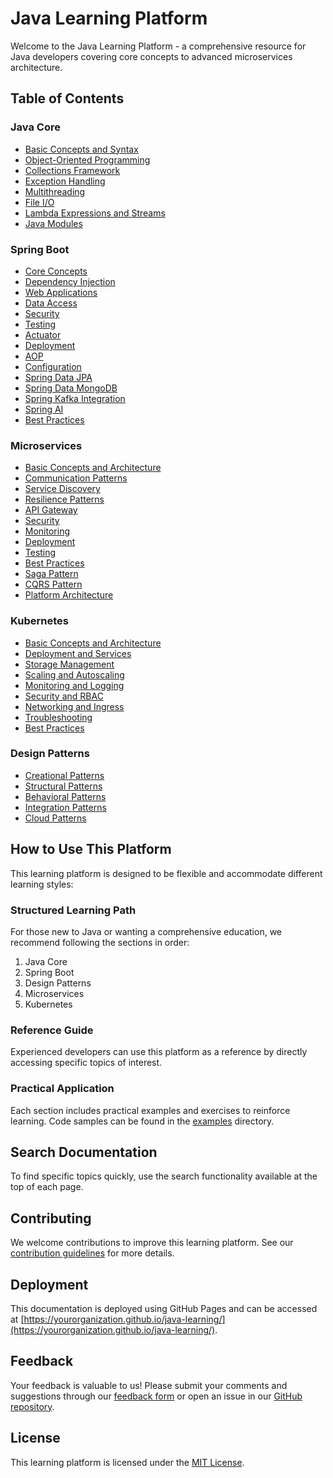# Java Learning Platform

Welcome to the Java Learning Platform - a comprehensive resource for Java developers covering core concepts to advanced microservices architecture.

## Table of Contents

### Java Core
- [Basic Concepts and Syntax](java/basic-concepts.md)
- [Object-Oriented Programming](java/oop.md)
- [Collections Framework](java/collections.md)
- [Exception Handling](java/exceptions.md)
- [Multithreading](java/multithreading.md)
- [File I/O](java/file-io.md)
- [Lambda Expressions and Streams](java/lambda-streams.md)
- [Java Modules](java/modules.md)

### Spring Boot
- [Core Concepts](spring-boot/spring-boot-core-concepts.md)
- [Dependency Injection](spring-boot/spring-boot-starter.md)
- [Web Applications](spring-boot/spring-boot-rest-api.md)
- [Data Access](spring-boot/spring-boot-data-access.md)
- [Security](spring-boot/spring-boot-security.md)
- [Testing](spring-boot/spring-boot-testing.md)
- [Actuator](spring-boot/spring-boot-actuator.md)
- [Deployment](spring-boot/spring-boot-deployment.md)
- [AOP](spring-boot/spring-boot-aop.md)
- [Configuration](spring-boot/spring-boot-configuration.md)
- [Spring Data JPA](spring-boot/spring-data-jpa.md)
- [Spring Data MongoDB](spring-boot/spring-data-mongo.md)
- [Spring Kafka Integration](spring-boot/spring-kafka-integration.md)
- [Spring AI](spring-boot/spring-ai.md)
- [Best Practices](spring-boot/spring-boot-best-practices.md)

### Microservices
- [Basic Concepts and Architecture](microservices/microservices-basics.md)
- [Communication Patterns](microservices/microservices-communication.md)
- [Service Discovery](microservices/microservices-discovery.md)
- [Resilience Patterns](microservices/microservices-resilience.md)
- [API Gateway](microservices/microservices-api-gateway.md)
- [Security](microservices/microservices-security.md)
- [Monitoring](microservices/microservices-monitoring.md)
- [Deployment](microservices/microservices-deployment.md)
- [Testing](microservices/microservices-testing.md)
- [Best Practices](microservices/microservices-best-practices.md)
- [Saga Pattern](microservices/saga-pattern.md)
- [CQRS Pattern](microservices/cqrs-pattern.md)
- [Platform Architecture](microservices/platform-architecture.md)

### Kubernetes
- [Basic Concepts and Architecture](kubernetes/kubernetes-basics.md)
- [Deployment and Services](kubernetes/kubernetes-deployments.md)
- [Storage Management](kubernetes/kubernetes-storage.md)
- [Scaling and Autoscaling](kubernetes/kubernetes-scaling.md)
- [Monitoring and Logging](kubernetes/kubernetes-monitoring.md)
- [Security and RBAC](kubernetes/kubernetes-security.md)
- [Networking and Ingress](kubernetes/kubernetes-networking.md)
- [Troubleshooting](kubernetes/kubernetes-troubleshooting.md)
- [Best Practices](kubernetes/kubernetes-best-practices.md)

### Design Patterns
- [Creational Patterns](design-patterns/creational-patterns.md)
- [Structural Patterns](design-patterns/structural-patterns.md)
- [Behavioral Patterns](design-patterns/behavioral-patterns.md)
- [Integration Patterns](design-patterns/integration-patterns.md)
- [Cloud Patterns](design-patterns/cloud-patterns.md)

## How to Use This Platform

This learning platform is designed to be flexible and accommodate different learning styles:

### Structured Learning Path
For those new to Java or wanting a comprehensive education, we recommend following the sections in order:
1. Java Core
2. Spring Boot
3. Design Patterns
4. Microservices
5. Kubernetes

### Reference Guide
Experienced developers can use this platform as a reference by directly accessing specific topics of interest.

### Practical Application
Each section includes practical examples and exercises to reinforce learning. Code samples can be found in the [examples](examples/) directory.

## Search Documentation

To find specific topics quickly, use the search functionality available at the top of each page.

## Contributing

We welcome contributions to improve this learning platform. See our [contribution guidelines](CONTRIBUTING.md) for more details.

## Deployment

This documentation is deployed using GitHub Pages and can be accessed at [https://yourorganization.github.io/java-learning/](https://yourorganization.github.io/java-learning/).

## Feedback

Your feedback is valuable to us! Please submit your comments and suggestions through our [feedback form](https://forms.example.com/feedback) or open an issue in our [GitHub repository](https://github.com/yourorganization/java-learning/issues).

## License

This learning platform is licensed under the [MIT License](LICENSE). 